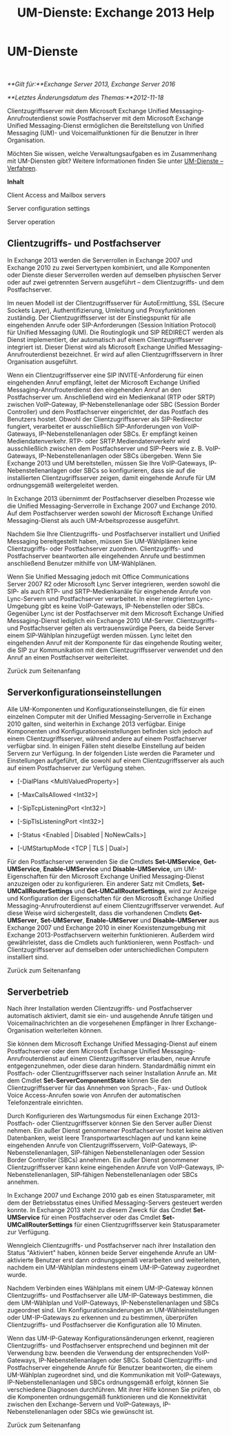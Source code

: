 ﻿---
title: 'UM-Dienste: Exchange 2013 Help'
TOCTitle: UM-Dienste
ms:assetid: f36835f2-1e5f-4e5a-88bc-0672af1e3498
ms:mtpsurl: https://technet.microsoft.com/de-de/library/Bb125191(v=EXCHG.150)
ms:contentKeyID: 50554941
ms.date: 05/22/2018
mtps_version: v=EXCHG.150
ms.translationtype: MT
---

# UM-Dienste

 

_**Gilt für:**Exchange Server 2013, Exchange Server 2016_

_**Letztes Änderungsdatum des Themas:**2012-11-18_

Clientzugriffsserver mit dem Microsoft Exchange Unified Messaging-Anrufrouterdienst sowie Postfachserver mit dem Microsoft Exchange Unified Messaging-Dienst ermöglichen die Bereitstellung von Unified Messaging (UM)- und Voicemailfunktionen für die Benutzer in Ihrer Organisation.

Möchten Sie wissen, welche Verwaltungsaufgaben es im Zusammenhang mit UM-Diensten gibt? Weitere Informationen finden Sie unter [UM-Dienste – Verfahren](um-services-procedures-exchange-2013-help.md).

**Inhalt**

Client Access and Mailbox servers

Server configuration settings

Server operation

## Clientzugriffs- und Postfachserver

In Exchange 2013 werden die Serverrollen in Exchange 2007 und Exchange 2010 zu zwei Servertypen kombiniert, und alle Komponenten oder Dienste dieser Serverrollen werden auf demselben physischen Server oder auf zwei getrennten Servern ausgeführt – dem Clientzugriffs- und dem Postfachserver.

Im neuen Modell ist der Clientzugriffsserver für AutoErmittlung, SSL (Secure Sockets Layer), Authentifizierung, Umleitung und Proxyfunktionen zuständig. Der Clientzugriffsserver ist der Einstiegspunkt für alle eingehenden Anrufe oder SIP-Anforderungen (Session Initiation Protocol) für Unified Messaging (UM). Die Routinglogik und SIP REDIRECT werden als Dienst implementiert, der automatisch auf einem Clientzugriffsserver integriert ist. Dieser Dienst wird als Microsoft Exchange Unified Messaging-Anrufrouterdienst bezeichnet. Er wird auf allen Clientzugriffsservern in Ihrer Organisation ausgeführt.

Wenn ein Clientzugriffsserver eine SIP INVITE-Anforderung für einen eingehenden Anruf empfängt, leitet der Microsoft Exchange Unified Messaging-Anrufrouterdienst den eingehenden Anruf an den Postfachserver um. Anschließend wird ein Medienkanal (RTP oder SRTP) zwischen VoIP-Gateway, IP-Nebenstellenanlage oder SBC (Session Border Controller) und dem Postfachserver eingerichtet, der das Postfach des Benutzers hostet. Obwohl der Clientzugriffsserver als SIP-Redirector fungiert, verarbeitet er ausschließlich SIP-Anforderungen von VoIP-Gateways, IP-Nebenstellenanlagen oder SBCs. Er empfängt keinen Mediendatenverkehr. RTP- oder SRTP.Mediendatenverkehr wird ausschließlich zwischen dem Postfachserver und SIP-Peers wie z. B. VoIP-Gateways, IP-Nebenstellenanlagen oder SBCs übergeben. Wenn Sie Exchange 2013 und UM bereitstellen, müssen Sie Ihre VoIP-Gateways, IP-Nebenstellenanlagen oder SBCs so konfigurieren, dass sie auf die installierten Clientzugriffsserver zeigen, damit eingehende Anrufe für UM ordnungsgemäß weitergeleitet werden.

In Exchange 2013 übernimmt der Postfachserver dieselben Prozesse wie die Unified Messaging-Serverrolle in Exchange 2007 und Exchange 2010. Auf dem Postfachserver werden sowohl der Microsoft Exchange Unified Messaging-Dienst als auch UM-Arbeitsprozesse ausgeführt.

Nachdem Sie Ihre Clientzugriffs- und Postfachserver installiert und Unified Messaging bereitgestellt haben, müssen Sie UM-Wählplänen keine Clientzugriffs- oder Postfachserver zuordnen. Clientzugriffs- und Postfachserver beantworten alle eingehenden Anrufe und bestimmen anschließend Benutzer mithilfe von UM-Wählplänen.

Wenn Sie Unified Messaging jedoch mit Office Communications Server 2007 R2 oder Microsoft Lync Server integrieren, werden sowohl die SIP- als auch RTP- und SRTP-Medienkanäle für eingehende Anrufe von Lync-Servern und Postfachserver verarbeitet. In einer integrierten Lync-Umgebung gibt es keine VoIP-Gateways, IP-Nebenstellen oder SBCs. Gegenüber Lync ist der Postfachserver mit dem Microsoft Exchange Unified Messaging-Dienst lediglich ein Exchange 2010 UM-Server. Clientzugriffs- und Postfachserver gelten als vertrauenswürdige Peers, da beide Server einem SIP-Wählplan hinzugefügt werden müssen. Lync leitet den eingehenden Anruf mit der Komponente für das eingehende Routing weiter, die SIP zur Kommunikation mit dem Clientzugriffsserver verwendet und den Anruf an einen Postfachserver weiterleitet.

Zurück zum Seitenanfang

## Serverkonfigurationseinstellungen

Alle UM-Komponenten und Konfigurationseinstellungen, die für einen einzelnen Computer mit der Unified Messaging-Serverrolle in Exchange 2010 galten, sind weiterhin in Exchange 2013 verfügbar. Einige Komponenten und Konfigurationseinstellungen befinden sich jedoch auf einem Clientzugriffsserver, während andere auf einem Postfachserver verfügbar sind. In einigen Fällen steht dieselbe Einstellung auf beiden Servern zur Verfügung. In der folgenden Liste werden die Parameter und Einstellungen aufgeführt, die sowohl auf einem Clientzugriffsserver als auch auf einem Postfachserver zur Verfügung stehen.

  - \[-DialPlans \<MultiValuedProperty\>\]

  - \[-MaxCallsAllowed \<Int32\>\]

  - \[-SipTcpListeningPort \<Int32\>\]

  - \[-SipTlsListeningPort \<Int32\>\]

  - \[-Status \<Enabled | Disabled | NoNewCalls\>\]

  - \[-UMStartupMode \<TCP | TLS | Dual\>\]

Für den Postfachserver verwenden Sie die Cmdlets **Set-UMService**, **Get-UMService**, **Enable-UMService** und **Disable-UMService**, um UM-Eigenschaften für den Microsoft Exchange Unified Messaging-Dienst anzuzeigen oder zu konfigurieren. Ein anderer Satz mit Cmdlets, **Set-UMCallRouterSettings** und **Get-UMCallRouterSettings**, wird zur Anzeige und Konfiguration der Eigenschaften für den Microsoft Exchange Unified Messaging-Anrufrouterdienst auf einem Clientzugriffsserver verwendet. Auf diese Weise wird sichergestellt, dass die vorhandenen Cmdlets **Get-UMServer**, **Set-UMServer**, **Enable-UMServer** und **Disable-UMServer** aus Exchange 2007 und Exchange 2010 in einer Koexistenzumgebung mit Exchange 2013-Postfachservern weiterhin funktionieren. Außerdem wird gewährleistet, dass die Cmdlets auch funktionieren, wenn Postfach- und Clientzugriffsserver auf demselben oder unterschiedlichen Computern installiert sind.

Zurück zum Seitenanfang

## Serverbetrieb

Nach ihrer Installation werden Clientzugriffs- und Postfachserver automatisch aktiviert, damit sie ein- und ausgehende Anrufe tätigen und Voicemailnachrichten an die vorgesehenen Empfänger in Ihrer Exchange-Organisation weiterleiten können.

Sie können dem Microsoft Exchange Unified Messaging-Dienst auf einem Postfachserver oder dem Microsoft Exchange Unified Messaging-Anrufrouterdienst auf einem Clientzugriffsserver erlauben, neue Anrufe entgegenzunehmen, oder diese daran hindern. Standardmäßig nimmt ein Postfach- oder Clientzugriffsserver nach seiner Installation Anrufe an. Mit dem Cmdlet **Set-ServerComponentState** können Sie den Clientzugriffsserver für das Annehmen von Sprach-, Fax- und Outlook Voice Access-Anrufen sowie von Anrufen der automatischen Telefonzentrale einrichten.

Durch Konfigurieren des Wartungsmodus für einen Exchange 2013-Postfach- oder Clientzugriffsserver können Sie den Server außer Dienst nehmen. Ein außer Dienst genommener Postfachserver hostet keine aktiven Datenbanken, weist leere Transportwarteschlagen auf und kann keine eingehenden Anrufe von Clientzugriffsservern, VoIP-Gateways, IP-Nebenstellenanlagen, SIP-fähigen Nebenstellenanlagen oder Session Border Controller (SBCs) annehmen. Ein außer Dienst genommener Clientzugriffsserver kann keine eingehenden Anrufe von VoIP-Gateways, IP-Nebenstellenanlagen, SIP-fähigen Nebenstellenanlagen oder SBCs annehmen.

In Exchange 2007 und Exchange 2010 gab es einen Statusparameter, mit dem der Betriebsstatus eines Unified Messaging-Servers gesteuert werden konnte. In Exchange 2013 steht zu diesem Zweck für das Cmdlet **Set-UMService** für einen Postfachserver oder das Cmdlet **Set-UMCallRouterSettings** für einen Clientzugriffsserver kein Statusparameter zur Verfügung.

Wenngleich Clientzugriffs- und Postfachserver nach ihrer Installation den Status "Aktiviert" haben, können beide Server eingehende Anrufe an UM-aktivierte Benutzer erst dann ordnungsgemäß verarbeiten und weiterleiten, nachdem ein UM-Wählplan mindestens einem UM-IP-Gateway zugeordnet wurde.

Nachdem Verbinden eines Wählplans mit einem UM-IP-Gateway können Clientzugriffs- und Postfachserver alle UM-IP-Gateways bestimmen, die dem UM-Wählplan und VoIP-Gateways, IP-Nebenstellenanlagen und SBCs zugeordnet sind. Um Konfigurationsänderungen an UM-Wähleinstellungen oder UM-IP-Gateways zu erkennen und zu bestimmen, überprüfen Clientzugriffs- und Postfachserver die Konfiguration alle 10 Minuten.

Wenn das UM-IP-Gateway Konfigurationsänderungen erkennt, reagieren Clientzugriffs- und Postfachserver entsprechend und beginnen mit der Verwendung bzw. beenden die Verwendung der entsprechenden VoIP-Gateways, IP-Nebenstellenanlagen oder SBCs. Sobald Clientzugriffs- und Postfachserver eingehende Anrufe für Benutzer beantworten, die einem UM-Wählplan zugeordnet sind, und die Kommunikation mit VoIP-Gateways, IP-Nebenstellenanlagen und SBCs ordnungsgemäß erfolgt, können Sie verschiedene Diagnosen durchführen. Mit ihrer Hilfe können Sie prüfen, ob die Komponenten ordnungsgemäß funktionieren und die Konnektivität zwischen den Exchange-Servern und VoIP-Gateways, IP-Nebenstellenanlagen oder SBCs wie gewünscht ist.

Zurück zum Seitenanfang

